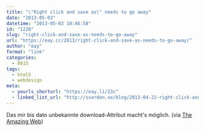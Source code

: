 ```yaml
---
title: "\"Right click and save as\" needs to go away"
date: "2013-05-03"
datetime: "2013-05-03 10:46:58"
id: "1220"
slug: "right-click-and-save-as-needs-to-go-away"
url: "https://eay.cc/2013/right-click-and-save-as-needs-to-go-away/"
author: "eay"
format: "link"
categories:
  - 0815
tags:
  - html5
  - webdesign
meta:
  - yourls_shorturl: "https://eay.li/23c"
  - linked_list_url: "http://svarden.se/blog/2013-04-22-right-click-and-save-as/"
---
```


Das mir bis dato unbekannte download-Attribut macht's möglich. (via [The Amazing Web](http://theamazingweb.net/2013/04/25/the-html5-download-attribute/))
